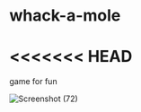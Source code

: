 # whack-a-mole
<<<<<<< HEAD
=======
game for fun

![Screenshot (72)](https://github.com/NoorainAhmad/whack-a-mole/assets/132768174/b5890ddc-2517-47ba-bc20-d76f4eceb01d)
